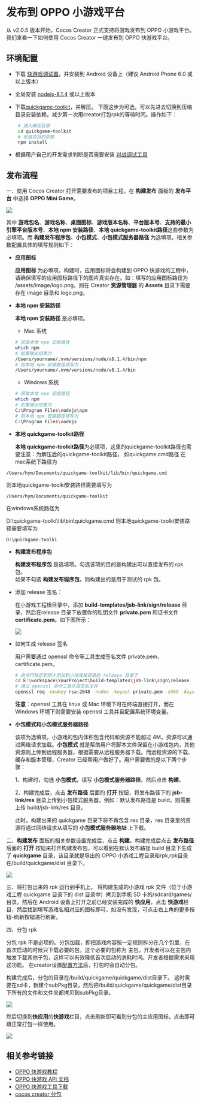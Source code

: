 # 发布到 OPPO 小游戏平台

从 v2.0.5 版本开始，Cocos Creator 正式支持将游戏发布到 OPPO 小游戏平台。我们来看一下如何使用 Cocos Creator 一键发布到 OPPO 快游戏平台。

## 环境配置

- 下载 [快游戏调试器](https://cdofs.oppomobile.com/cdo-activity/static/201810/26/quickgame/documentation/resource/runtime.apk)，并安装到 Android 设备上（建议 Android Phone 6.0 或以上版本）

- 全局安装 [nodejs-8.1.4](https://nodejs.org/zh-cn/download/) 或以上版本

- 下载[quickgame-toolkit](http://cdofs.oppomobile.com/cdo-activity/static/quickgame/tools//0974ab43dc361f148189515ee254ff6d.zip)，并解压。
  下面这步为可选，可以先进去切换到压缩目录安装依赖，减少第一次用creator打包rpk的等待时间。操作如下：
 
  ```bash
   # 进入解压目录
   cd quickgame-toolkit
   # 安装项目的依赖
   npm install
  ```
 
- 根据用户自己的开发需求判断是否需要安装 [对战调试工具](https://cdofs.oppomobile.com/cdo-activity/static/201810/26/quickgame/documentation/resource/test.zip)

## 发布流程

一、使用 Cocos Creator 打开需要发布的项目工程，在 **构建发布** 面板的 **发布平台** 中选择 **OPPO Mini Game**。

  ![](./publish-oppo-instant-games/build_option.jpg)


   其中 **游戏包名**、**游戏名称**、**桌面图标**、**游戏版本名称**、**平台版本号**、**支持的最小引擎平台版本号**、**本地 npm 安装路径**、**本地 quickgame-toolkit路径**这些参数为必填项。而 **构建发布程序包**、**小包模式**、**小包模式服务器路径** 为选填项。相关参数配置具体的填写规则如下：

- **应用图标**

  **应用图标** 为必填项。构建时，应用图标将会构建到 OPPO 快游戏的工程中，请确保填写的应用图标路径下的图片真实存在。如：填写的应用图标路径为 /assets/image/logo.png，则在 Creator **资源管理器** 的 **Assets** 目录下需要存在 image 目录和 logo.png。
  
- **本地 npm 安装路径**

  **本地 npm 安装路径** 是必填项。
    - Mac 系统

    ```bash
    # 获取本地 npm 安装路径
    which npm
    # 如果输出结果为
    /Users/yourname/.nvm/versions/node/v8.1.4/bin/npm
    # 则本地 npm 安装路径填写为：
    /Users/yourname/.nvm/versions/node/v8.1.4/bin
    ```

    - Windows 系统

    ```bash
    # 获取本地 npm 安装路径
    which npm
    # 如果输出结果为
    C:\Program Files\nodejs\npm
    # 则本地 npm 安装路径填写为
    C:\Program Files\nodejs
    ```
- **本地 quickgame-toolkit路径**

  **本地 quickgame-toolkit路径**为必填项，这里的quickgame-toolkit路径也需要注意：为解压后的quickgame-toolkit路径， 如quickgame.cmd路径 在mac系统下路径为

 
 ``` 
 /Users/hym/Documents/quickgame-toolkit/lib/bin/quickgame.cmd
 ```
  则本地quickgame-toolki安装路径需要填写为

 
 ``` 
 /Users/hym/Documents/quickgame-toolkit
 ```
  在windows系统路径为

  D:\quickgame-toolki\lib\bin\quickgame.cmd
  则本地quickgame-toolki安装路径需要填写为

 
  ``` 
  D:\quickgame-toolki
  ```
  
- **构建发布程序包**

  **构建发布程序包** 是选填项。勾选该项的目的是构建出可以直接发布的 rpk 包。<br>
  如果不勾选 **构建发布程序包**，则构建出的是用于测试的 rpk 包。

 - 添加 release 签名：

    在小游戏工程根目录中，添加 **build-templates/jsb-link/sign/release** 目录，然后在release 目录下放置你的私钥文件 **private.pem** 和证书文件 **certificate.pem**。如下图所示：
       
       
      ![](./publish-oppo-instant-games/release_sign.jpg)  


- 如何生成 release 签名

   用户需要通过 openssl 命令等工具生成签名文件 private.pem、certificate.pem。
    
    ```bash
    # 命令行指定到刚才添加到小游戏根目录的 release 目录下
    cd E:\workspace\YourProject\build-templates\jsb-link\sign\release
    # 通过 openssl 命令工具生成签名文件
    openssl req -newkey rsa:2048 -nodes -keyout private.pem -x509 -days 3650 -out certificate.pem
    ```

  **注意**：openssl 工具在 linux 或 Mac 环境下可在终端直接打开，而在 Windows 环境下则需要安装 openssl 工具并且配置系统环境变量。

- **小包模式和小包模式服务器路径**

  该项为选填项。小游戏的包内体积包含代码和资源不能超过 4M，资源可以通过网络请求加载。**小包模式** 就是帮助用户将脚本文件保留在小游戏包内，其他资源则上传到远程服务器，根据需要从远程服务器下载。而远程资源的下载、缓存和版本管理，Creator 已经帮用户做好了。用户需要做的是以下两个步骤：

  1、构建时，勾选 **小包模式**，填写 **小包模式服务器路径**。然后点击 **构建**。

  2、构建完成后，点击 **发布路径** 后面的 **打开** 按钮，将发布路径下的 **jsb-link/res** 目录上传到小包模式服务器。例如：默认发布路径是 build，则需要上传 build/jsb-link/res 目录。

  此时，构建出来的 quickgame 目录下将不再包含 res 目录，res 目录里的资源将通过网络请求从填写的 **小包模式服务器地址** 上下载。

二、**构建发布** 
    面板的相关参数设置完成后，点击 **构建**。构建完成后点击 **发布路径** 后面的 **打开** 按钮来打开构建发布包，可以看到在默认发布路径 build 目录下生成了 **quickgame** 目录，该目录就是导出的 OPPO 小游戏工程目录和rpk,rpk目录在/build/quickgame/dist 目录下。

![](./publish-oppo-instant-games/package.png)

三、将打包出来的 rpk 运行到手机上。
   将构建生成的小游戏 rpk 文件（位于小游戏工程 quickgame 目录下的 dist 目录中）拷贝到手机 SD 卡的/sdcard/games/目录。然后在 Android 设备上打开之前已经安装完成的 **快应用**，点击 **快游戏**栏目，然后找到填写游戏名相对应的图标即可，如没有发现，可点击右上角的更多按钮-刷新按钮进行刷新。
        
四、分包 rpk

分包 rpk 不是必项的。分包加载，即把游戏内容按一定规则拆分在几个包里，在首次启动的时候只下载必要的包，这个必要的包称为 主包，开发者可以在主包内触发下载其他子包，这样可以有效降低首次启动的消耗时间。开发者根据需求采用这功能。
在creator设置[配置方法](https://docs.cocos.com/creator/manual/zh/scripting/subpackage.html)后，打包时会自动分包。

构建完成后，分包的目录在/build/quickgame/quickgame/dist目录下。
这时需要在sd卡，新建个subPkg目录，然后把/build/quickgame/quickgame/dist目录下所有的文件和文件夹都拷贝到subPkg目录。


![](./publish-oppo-instant-games/subpackage.jpg)
  
  
   然后切换到**快应用**的**快游戏**栏目，点击刷新即可看到分包的主应用图标，点击即可跟正常打包一样使用。


![](./publish-oppo-instant-games/run_subpackage.jpg)


## 相关参考链接

- [OPPO 快游戏教程](https://cdofs.oppomobile.com/cdo-activity/static/201810/26/quickgame/documentation/games/quickgame.html)
- [OPPO 快游戏 API 文档](https://cdofs.oppomobile.com/cdo-activity/static/201810/26/quickgame/documentation/feature/account.html)
- [OPPO 快游戏工具下载](https://cdofs.oppomobile.com/cdo-activity/static/201810/26/quickgame/documentation/games/use.html)
- [cocos creator 分包](https://docs.cocos.com/creator/manual/zh/scripting/subpackage.html)

